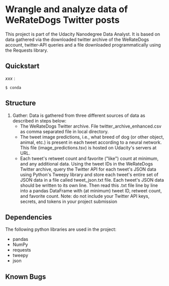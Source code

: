 # Wrangle and analyze data of WeRateDogs Twitter posts

This project is part of the Udacity Nanodegree Data Analyst. It is based on data
gathered via the downloaded twitter archive of the WeRateDogs account,
twitter-API queries and a file downloaded programmatically using the Requests
library.

## Quickstart
 _xxx_ :

```$ conda```



## Structure

1. Gather: Data is gathered from three different sources of data as described
   in steps below:
   - The WeRateDogs Twitter archive. File twitter_archive_enhanced.csv as comma separated file in local directory.
   - The tweet image predictions, i.e., what breed of dog (or other object, animal, etc.) is present in each tweet according to a neural network. This file (image_predictions.tsv) is hosted on Udacity's servers at URL.
   - Each tweet's retweet count and favorite ("like") count at minimum, and any additional data. Using the tweet IDs in the WeRateDogs Twitter archive, query the Twitter API for each tweet's JSON data using Python's Tweepy library and store each tweet's entire set of JSON data in a file called tweet_json.txt file. Each tweet's JSON data should be written to its own line. Then read this .txt file line by line into a pandas DataFrame with (at minimum) tweet ID, retweet count, and favorite count. Note: do not include your Twitter API keys, secrets, and tokens in your project submission

## Dependencies
The following python libraries are used in the project:
- pandas
- NumPy
- requests
- tweepy
- json

## Known Bugs
